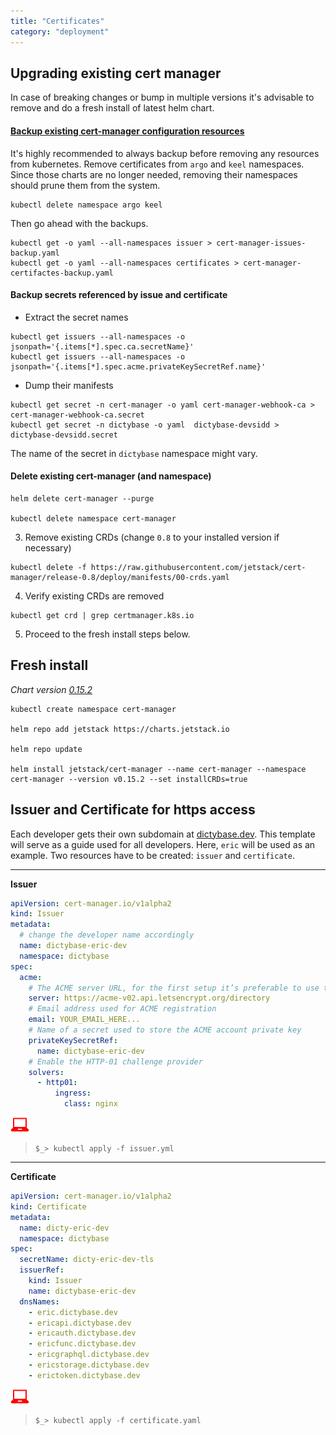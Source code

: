 ```yaml
---
title: "Certificates"
category: "deployment"
---
```


## Upgrading existing cert manager
In case of breaking changes or bump in multiple versions it's advisable to remove and do a fresh
install of latest helm chart.

#### [Backup existing cert-manager configuration resources](https://cert-manager.io/docs/tutorials/backup/)  

It's highly recommended to always backup before removing any resources from
kubernetes. Remove certificates from `argo` and `keel` namespaces. Since
those charts are no longer needed, removing their namespaces should prune
them from the system.
```shell
kubectl delete namespace argo keel
```
Then go ahead with the backups.

```shell
kubectl get -o yaml --all-namespaces issuer > cert-manager-issues-backup.yaml
kubectl get -o yaml --all-namespaces certificates > cert-manager-certifactes-backup.yaml
```

#### Backup secrets referenced by issue and certificate
- Extract the secret names

```shell
kubectl get issuers --all-namespaces -o jsonpath='{.items[*].spec.ca.secretName}'
kubectl get issuers --all-namespaces -o jsonpath='{.items[*].spec.acme.privateKeySecretRef.name}'
```

- Dump their manifests

```shell
kubectl get secret -n cert-manager -o yaml cert-manager-webhook-ca > cert-manager-webhook-ca.secret
kubectl get secret -n dictybase -o yaml  dictybase-devsidd > dictybase-devsidd.secret
```
The name of the secret in `dictybase` namespace might vary.


#### Delete existing cert-manager (and namespace)

```shell
helm delete cert-manager --purge

kubectl delete namespace cert-manager
```

3. Remove existing CRDs (change `0.8` to your installed version if necessary)

```shell
kubectl delete -f https://raw.githubusercontent.com/jetstack/cert-manager/release-0.8/deploy/manifests/00-crds.yaml
```

4. Verify existing CRDs are removed

```shell
kubectl get crd | grep certmanager.k8s.io
```

5. Proceed to the fresh install steps below.

## Fresh install

_Chart version [0.15.2](https://hub.helm.sh/charts/jetstack/cert-manager/v0.15.2)_

```shell
kubectl create namespace cert-manager

helm repo add jetstack https://charts.jetstack.io

helm repo update

helm install jetstack/cert-manager --name cert-manager --namespace cert-manager --version v0.15.2 --set installCRDs=true
```

## Issuer and Certificate for https access

Each developer gets their own subdomain at
[dictybase.dev](https://dictybase.dev). This template will serve as a guide
used for all developers. Here, `eric` will be used as an example.
Two resources have to be created: `issuer` and `certificate`.

---

**Issuer**

```yaml
apiVersion: cert-manager.io/v1alpha2
kind: Issuer
metadata:
  # change the developer name accordingly
  name: dictybase-eric-dev
  namespace: dictybase
spec:
  acme:
    # The ACME server URL, for the first setup it’s preferable to use their staging server
    server: https://acme-v02.api.letsencrypt.org/directory
    # Email address used for ACME registration
    email: YOUR_EMAIL_HERE...
    # Name of a secret used to store the ACME account private key
    privateKeySecretRef:
      name: dictybase-eric-dev
    # Enable the HTTP-01 challenge provider
    solvers:
      - http01:
          ingress:
            class: nginx
```

![](./userinput.png)

> `$_> kubectl apply -f issuer.yml`

---

**Certificate**

```yaml
apiVersion: cert-manager.io/v1alpha2
kind: Certificate
metadata:
  name: dicty-eric-dev
  namespace: dictybase
spec:
  secretName: dicty-eric-dev-tls
  issuerRef:
    kind: Issuer
    name: dictybase-eric-dev
  dnsNames:
    - eric.dictybase.dev
    - ericapi.dictybase.dev
    - ericauth.dictybase.dev
    - ericfunc.dictybase.dev
    - ericgraphql.dictybase.dev
    - ericstorage.dictybase.dev
    - erictoken.dictybase.dev
```

![](./userinput.png)

> `$_> kubectl apply -f certificate.yaml`
